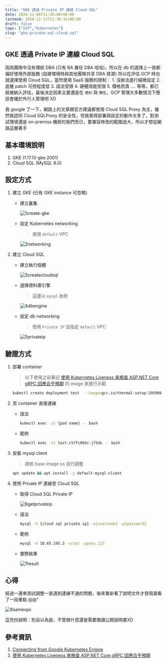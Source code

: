 ```yaml
---
title: "GKE 透過 Private IP 連線 Cloud SQL"
date: 2020-12-06T21:30:00+08:00
lastmod: 2020-12-11T21:30:31+08:00
draft: false
tags: ["GCP","Kubernetes"]
slug: "gke-private-sql-cloud-sql"
---
```


## GKE 透過 Private IP 連線 Cloud SQL

因為團隊中沒有傳統 DBA (只有 BA 兼任 DBA 哈哈)，所以在 db 的選擇上一直都偏好使用外部服務 (自建環境時與其他團隊共享 DBA 資源) 所以在評估 GCP 時也就選擇使用 Cloud SQL，當然使用 SaaS 服務的限制： 1. 沒辦法進行細微設定  2. 底層 patch 可控程度低 3. 語法受限 4. 硬體效能受限 5. 價格昂貴 .... 等等，都已經被納入評估，最後決定因素主要還是在 `便利` 與 `彈性`，GCP 管理大多數情況下應該會優於外行人管理吧 XD

我 google 了一下，網路上的文章跟官方建議都使用 Cloud SQL Proxy 為主，雖然我認同 Cloud SQLProxy 的安全性，但我覺得部署與設定的動作太多了，對測試環境還是 on-premiss 機房的我們而已，要兼容修改的範圍過大，所以才想從網路這層著手

## 基本環境說明

1. GKE (1.17.13-gke.2001)
2. Cloud SQL (MySQL 8.0)

## 設定方式

1. 建立 GKE (已有 GKE instance 可忽略)

    - 建立叢集

        ![1create-gke](https://user-images.githubusercontent.com/3851540/101283015-2cacfa80-3813-11eb-94cf-a13a3743d026.png)

    - 設定 Kubernetes networking

        > 使用 `default` VPC

        ![2networking](https://user-images.githubusercontent.com/3851540/101283020-30d91800-3813-11eb-8bb2-25d51b5bac5d.png)

2. 建立 Cloud SQL

    - 建立執行個體

        ![3createcloudsql](https://user-images.githubusercontent.com/3851540/101283021-3171ae80-3813-11eb-9882-693de8d40c96.png)

    - 選擇資料庫引擎

        > 這邊以 `mysql` 為例

        ![4dbengine](https://user-images.githubusercontent.com/3851540/101283023-320a4500-3813-11eb-88f8-f3b512606b3d.png)

    - 設定 db networking

        > 使用 `Private IP` 並指定 `default` VPC

        ![5privateip](https://user-images.githubusercontent.com/3851540/101283024-32a2db80-3813-11eb-843f-3b59a47f258f.png)

## 驗證方式

1. 部署 container

    > 以下使用之前筆記 [使用 Kubernetes Liveness 來檢查 ASP.NET Core gRPC 回應合乎預期](/kubernetes-liveness-aspdotnet-core-grpc/) 的 image 來進行示範

    ```bash
    kubectl create deployment test  --image=gcr.io/thermal-setup-295904/healthcheck:healthy
    ```

2. 至 container 直接連線

    - 語法

        ```bash
        kubectl exec -it {pod name} -- bash
        ```

    - 範例

        ```bash
        kubectl exec -it test-c57fc89dc-jf5dx -- bash
        ```

3. 安裝 mysql client

    > 請依 base image os 自行調整

    ```bash
    apt update && apt install -y default-mysql-client
    ```

4. 使用 Private IP 連線至 Cloud SQL

    - 取得 Cloud SQL Private IP

        ![6getprivateip](https://user-images.githubusercontent.com/3851540/101283026-333b7200-3813-11eb-9d66-0d42ba0fce94.png)

    - 語法

        ```bash
        mysql -h {cloud sql private ip} -u{username} -p{passowrd}
        ```

    - 範例

        ```bash
        mysql -h 10.65.195.3 -uroot -ppass.123
        ```

    - 實際結果

        ![7result](https://user-images.githubusercontent.com/3851540/101283027-333b7200-3813-11eb-85f2-7e002e3d5b12.png)

## 心得

經過一連串測試調整一直遇到連線不通的問題，後來重新看了說明文件才發現漏看了一段重點 @@"

![8samevpc](https://user-images.githubusercontent.com/3851540/101283028-33d40880-3813-11eb-8cf7-2defe4ee4190.png)

這充份說明：別自以為是，不管做什麼還是需要閱讀公開說明書XD

## 參考資訊

1. [Connecting from Google Kubernetes Engine](https://cloud.google.com/sql/docs/mysql/connect-kubernetes-engine)
2. [使用 Kubernetes Liveness 來檢查 ASP.NET Core gRPC 回應合乎預期](/kubernetes-liveness-aspdotnet-core-grpc/)
